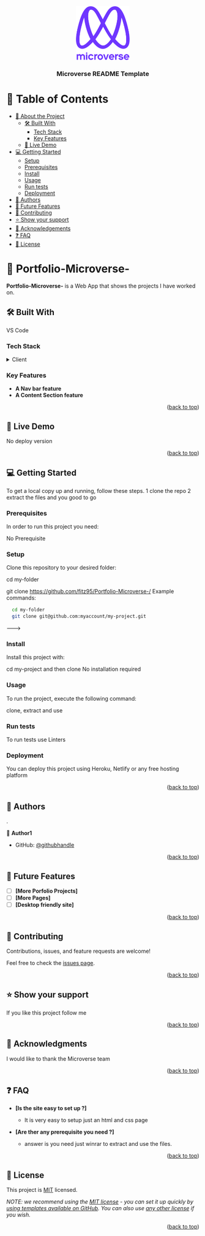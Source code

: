 
<div align="center">

  <img src="./assets/img/murple_logo.png" alt="logo" width="140"  height="auto" />
  <br/>

  <h3><b>Microverse README Template</b></h3>

</div>


# 📗 Table of Contents

- [📖 About the Project](#about-project)
  - [🛠 Built With](#built-with)
    - [Tech Stack](#tech-stack)
    - [Key Features](#key-features)
  - [🚀 Live Demo](#live-demo)
- [💻 Getting Started](#getting-started)
  - [Setup](#setup)
  - [Prerequisites](#prerequisites)
  - [Install](#install)
  - [Usage](#usage)
  - [Run tests](#run-tests)
  - [Deployment](#triangular_flag_on_post-deployment)
- [👥 Authors](#authors)
- [🔭 Future Features](#future-features)
- [🤝 Contributing](#contributing)
- [⭐️ Show your support](#support)
- [🙏 Acknowledgements](#acknowledgements)
- [❓ FAQ](#faq)
- [📝 License](#license)

# 📖 Portfolio-Microverse- <a name="about-project"></a>

**Portfolio-Microverse-** is a Web App that shows the projects I have worked on.

## 🛠 Built With <a name="built-with"></a>
VS Code

### Tech Stack <a name="tech-stack"></a>


<details>
  <summary>Client</summary>
  <ul>
    <li>HTML</li>
    <li>CSS</li>
  </ul>
</details>



### Key Features <a name="key-features"></a>


- **A Nav bar feature**
- **A Content Section feature**


<p align="right">(<a href="#readme-top">back to top</a>)</p>


## 🚀 Live Demo <a name="live-demo"></a>

No deploy version


<p align="right">(<a href="#readme-top">back to top</a>)</p>


## 💻 Getting Started <a name="getting-started"></a>
To get a local copy up and running, follow these steps.
1 clone the repo
2 extract the files and you good to go

### Prerequisites

In order to run this project you need:

No Prerequisite 


### Setup

Clone this repository to your desired folder:

cd my-folder 

git clone https://github.com/fitz95/Portfolio-Microverse-/
Example commands:

```sh
  cd my-folder
  git clone git@github.com:myaccount/my-project.git
```
--->

### Install

Install this project with:

cd my-project 
and then clone
No installation required 

### Usage

To run the project, execute the following command:


clone, extract and use 

### Run tests

To run tests use Linters


### Deployment

You can deploy this project using Heroku, Netlify or any free hosting platform

<p align="right">(<a href="#readme-top">back to top</a>)</p>


## 👥 Authors <a name="authors"></a>
.

👤 **Author1**

- GitHub: [@githubhandle](https://github.com/fitz95/)


<p align="right">(<a href="#readme-top">back to top</a>)</p>

## 🔭 Future Features <a name="future-features"></a>

- [ ] **[More Porfolio Projects]**
- [ ] **[More Pages]**
- [ ] **[Desktop friendly site]**

<p align="right">(<a href="#readme-top">back to top</a>)</p>


## 🤝 Contributing <a name="contributing"></a>

Contributions, issues, and feature requests are welcome!

Feel free to check the [issues page](../../issues/).

<p align="right">(<a href="#readme-top">back to top</a>)</p>



## ⭐️ Show your support <a name="support"></a>


If you like this project follow me

<p align="right">(<a href="#readme-top">back to top</a>)</p>


## 🙏 Acknowledgments <a name="acknowledgements"></a>


I would like to thank the Microverse team

<p align="right">(<a href="#readme-top">back to top</a>)</p>


## ❓ FAQ <a name="faq"></a>

- **[Is the site easy to set up ?]**

  - It is very easy to setup just an html and css page

- **[Are ther any prerequisite you need ?]**

  - answer is you need just winrar to extract and use the files.

<p align="right">(<a href="#readme-top">back to top</a>)</p>


## 📝 License <a name="license"></a>

This project is [MIT](./LICENSE) licensed.

_NOTE: we recommend using the [MIT license](https://choosealicense.com/licenses/mit/) - you can set it up quickly by [using templates available on GitHub](https://docs.github.com/en/communities/setting-up-your-project-for-healthy-contributions/adding-a-license-to-a-repository). You can also use [any other license](https://choosealicense.com/licenses/) if you wish._

<p align="right">(<a href="#readme-top">back to top</a>)</p>
